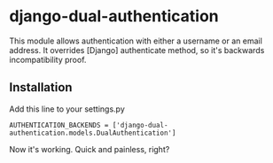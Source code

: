 # django-dual-authentication

This module allows authentication with either a username or an email address. It overrides [Django] authenticate method, so it's backwards incompatibility proof.

## Installation

Add this line to your settings.py

    AUTHENTICATION_BACKENDS = ['django-dual-authentication.models.DualAuthentication']

Now it's working. Quick and painless, right?
